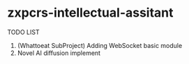 # zxpcrs-intellectual-assitant

TODO LIST  
1. (Whattoeat SubProject) Adding WebSocket basic module  
2. Novel AI diffusion implement
